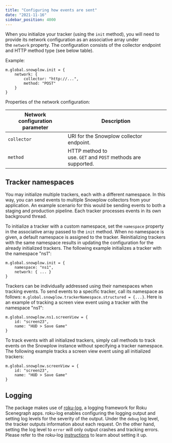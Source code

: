 ```yaml
---
title: "Configuring how events are sent"
date: "2021-11-16"
sidebar_position: 4000
---
```


When you initialize your tracker (using the `init` method), you will need to provide its network configuration as an associative array under the `network` property. The configuration consists of the collector endpoint and HTTP method type (see below table).

Example:

```brightscript
m.global.snowplow.init = {
    network: {
        collector: "http://...",
        method: "POST"
    }
}
```

Properties of the network configuration:

| Network configuration parameter | Description |
| --- | --- |
| `collector` | URI for the Snowplow collector endpoint. |
| `method` | HTTP method to use. `GET` and `POST` methods are supported. |

## Tracker namespaces

You may initialize multiple trackers, each with a different namespace. In this way, you can send events to multiple Snowplow collectors from your application. An example scenario for this would be sending events to both a staging and production pipeline. Each tracker processes events in its own background thread.

To initialize a tracker with a custom namespace, set the `namespace` property in the associative array passed to the `init` method. When no namespace is given, a default namespace is assigned to the tracker. Reinitializing trackers with the same namespace results in updating the configuration for the already initialized trackers. The following example initializes a tracker with the namespace "ns1":

```brightscript
m.global.snowplow.init = {
    namespace: "ns1",
    network: { ... }
}
```

Trackers can be individually addressed using their namespaces when tracking events. To send events to a specific tracker, call its namespace as follows: `m.global.snowplow.trackerNamespace.structured = {...}`. Here is an example of tracking a screen view event using a tracker with the namespace "ns1":

```brightscript
m.global.snowplow.ns1.screenView = {
    id: "screen23",
    name: "HUD > Save Game"
}
```

To track events with all initialized trackers, simply call methods to track events on the Snowplow instance without specifying a tracker namespace. The following example tracks a screen view event using all initialized trackers:

```brightscript
m.global.snowplow.screenView = {
    id: "screen23",
    name: "HUD > Save Game"
}
```

## Logging

The package makes use of [roku-log](https://github.com/georgejecook/roku-log), a logging framework for Roku Scenegraph apps. roku-log enables configuring the logging output and setting log levels for the severity of the output. Under the `debug` log level, the tracker outputs information about each request. On the other hand, setting the log level to `error` will only output crashes and tracking errors. Please refer to the roku-log [instructions](https://github.com/georgejecook/roku-log) to learn about setting it up.
